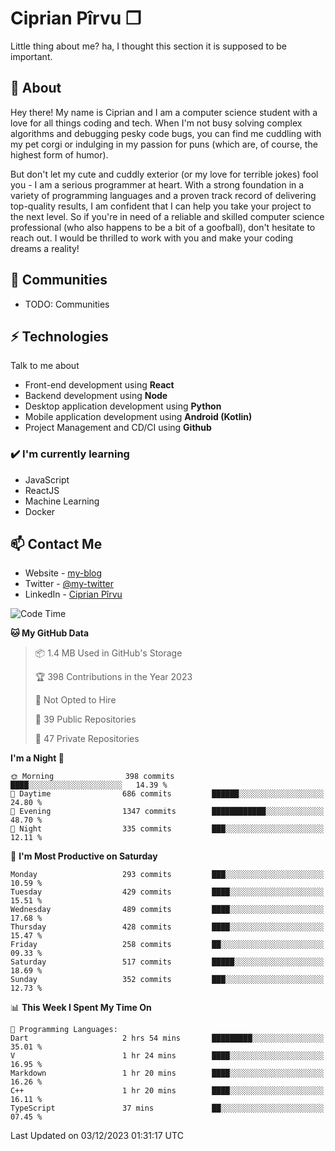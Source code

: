 # Ciprian Pîrvu ❐

Little thing about me? ha, I thought this section it is supposed to be important.

## 🧐 About

Hey there! My name is Ciprian and I am a computer science student with a love for all things coding and tech. When I'm not busy solving complex algorithms and debugging pesky code bugs, you can find me cuddling with my pet corgi or indulging in my passion for puns (which are, of course, the highest form of humor).

But don't let my cute and cuddly exterior (or my love for terrible jokes) fool you - I am a serious programmer at heart. With a strong foundation in a variety of programming languages and a proven track record of delivering top-quality results, I am confident that I can help you take your project to the next level. So if you're in need of a reliable and skilled computer science professional (who also happens to be a bit of a goofball), don't hesitate to reach out. I would be thrilled to work with you and make your coding dreams a reality!

## 👯 Communities

-   TODO: Communities

## ⚡ Technologies

Talk to me about

-   Front-end development using **React**
-   Backend development using **Node**
-   Desktop application development using **Python**
-   Mobile application development using **Android (Kotlin)**
-   Project Management and CD/CI using **Github**

### ✔️ I'm currently learning

-   JavaScript
-   ReactJS
-   Machine Learning
-   Docker

## 📫 Contact Me

-   Website - [my-blog]()
-   Twitter - [@my-twitter]()
-   LinkedIn - [Ciprian Pîrvu](https://www.linkedin.com/in/p%C3%AErvu-ciprian-cristian-4415991b1/)

<!--START_SECTION:waka-->
![Code Time](http://img.shields.io/badge/Code%20Time-1%2C840%20hrs%2012%20mins-blue)

**🐱 My GitHub Data** 

> 📦 1.4 MB Used in GitHub's Storage 
 > 
> 🏆 398 Contributions in the Year 2023
 > 
> 🚫 Not Opted to Hire
 > 
> 📜 39 Public Repositories 
 > 
> 🔑 47 Private Repositories 
 > 
**I'm a Night 🦉** 

```text
🌞 Morning                398 commits         ████░░░░░░░░░░░░░░░░░░░░░   14.39 % 
🌆 Daytime                686 commits         ██████░░░░░░░░░░░░░░░░░░░   24.80 % 
🌃 Evening                1347 commits        ████████████░░░░░░░░░░░░░   48.70 % 
🌙 Night                  335 commits         ███░░░░░░░░░░░░░░░░░░░░░░   12.11 % 
```
📅 **I'm Most Productive on Saturday** 

```text
Monday                   293 commits         ███░░░░░░░░░░░░░░░░░░░░░░   10.59 % 
Tuesday                  429 commits         ████░░░░░░░░░░░░░░░░░░░░░   15.51 % 
Wednesday                489 commits         ████░░░░░░░░░░░░░░░░░░░░░   17.68 % 
Thursday                 428 commits         ████░░░░░░░░░░░░░░░░░░░░░   15.47 % 
Friday                   258 commits         ██░░░░░░░░░░░░░░░░░░░░░░░   09.33 % 
Saturday                 517 commits         █████░░░░░░░░░░░░░░░░░░░░   18.69 % 
Sunday                   352 commits         ███░░░░░░░░░░░░░░░░░░░░░░   12.73 % 
```


📊 **This Week I Spent My Time On** 

```text
💬 Programming Languages: 
Dart                     2 hrs 54 mins       █████████░░░░░░░░░░░░░░░░   35.01 % 
V                        1 hr 24 mins        ████░░░░░░░░░░░░░░░░░░░░░   16.95 % 
Markdown                 1 hr 20 mins        ████░░░░░░░░░░░░░░░░░░░░░   16.26 % 
C++                      1 hr 20 mins        ████░░░░░░░░░░░░░░░░░░░░░   16.11 % 
TypeScript               37 mins             ██░░░░░░░░░░░░░░░░░░░░░░░   07.45 % 
```


 Last Updated on 03/12/2023 01:31:17 UTC
<!--END_SECTION:waka-->

